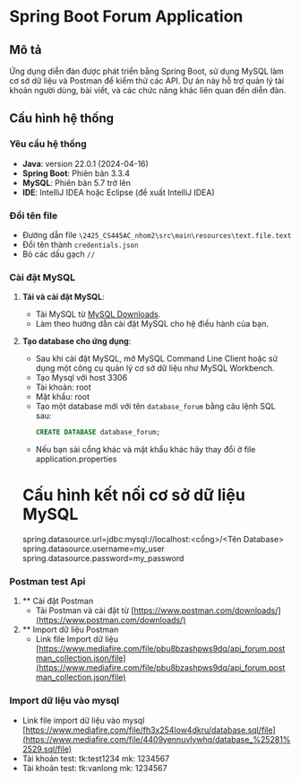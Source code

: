 # Spring Boot Forum Application

## Mô tả
Ứng dụng diễn đàn được phát triển bằng Spring Boot, sử dụng MySQL làm cơ sở dữ liệu và Postman để kiểm thử các API. Dự án này hỗ trợ quản lý tài khoản người dùng, bài viết, và các chức năng khác liên quan đến diễn đàn.

## Cấu hình hệ thống

### Yêu cầu hệ thống
- **Java**: version 22.0.1 (2024-04-16)
- **Spring Boot**: Phiên bản 3.3.4
- **MySQL**: Phiên bản 5.7 trở lên
- **IDE**: IntelliJ IDEA hoặc Eclipse (đề xuất IntelliJ IDEA)

### Đổi tên file 
- Đường dẫn file `\2425_CS445AC_nhom2\src\main\resources\text.file.text`
- Đổi tên thành `credentials.json`
- Bỏ các dấu gạch `//`
### Cài đặt MySQL
1. **Tải và cài đặt MySQL**:
   - Tải MySQL từ [MySQL Downloads](https://dev.mysql.com/downloads/installer/).
   - Làm theo hướng dẫn cài đặt MySQL cho hệ điều hành của bạn.
   
2. **Tạo database cho ứng dụng**:
   - Sau khi cài đặt MySQL, mở MySQL Command Line Client hoặc sử dụng một công cụ quản lý cơ sở dữ liệu như MySQL Workbench.
   - Tạo Mysql với host 3306
   - Tài khoản: root
   - Mật khẩu: root
   - Tạo một database mới với tên `database_forum` bằng câu lệnh SQL sau:
     ```sql
     CREATE DATABASE database_forum;
     ```
   - Nếu bạn sài cổng khác và mật khẩu khác hãy thay đổi ở file application.properties
   # Cấu hình kết nối cơ sở dữ liệu MySQL
   spring.datasource.url=jdbc:mysql://localhost:<cổng>/<Tên Database>
   spring.datasource.username=my_user
   spring.datasource.password=my_password
   
### Postman test Api
1. ** Cài đặt Postman
   - Tải Postman và cài đặt từ [https://www.postman.com/downloads/](https://www.postman.com/downloads/)
2. ** Import dữ liệu Postman
   - Link file Import dữ liệu [https://www.mediafire.com/file/pbu8bzashpws9dq/api_forum.postman_collection.json/file](https://www.mediafire.com/file/pbu8bzashpws9dq/api_forum.postman_collection.json/file)
     
### Import dữ liệu vào mysql
- Link file import dữ liệu vào mysql [https://www.mediafire.com/file/fh3x254low4dkru/database.sql/file](https://www.mediafire.com/file/4409yennuvlywhq/database_%25281%2529.sql/file)
- Tài khoản test: tk:test1234 mk: 1234567
- Tài khoản test: tk:vanlong mk: 1234567
